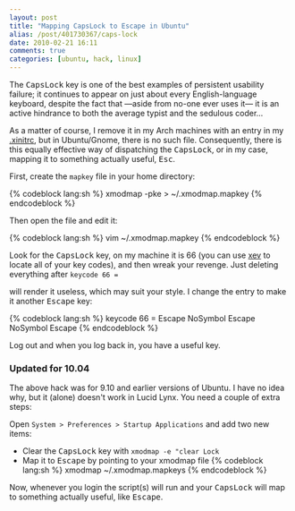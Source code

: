 ```yaml
---
layout: post
title: "Mapping CapsLock to Escape in Ubuntu"
alias: /post/401730367/caps-lock
date: 2010-02-21 16:11
comments: true
categories: [ubuntu, hack, linux]
---
```

The <kbd>CapsLock</kbd> key is one of the best examples of persistent usability failure;
it continues to appear on just about every English-language keyboard, despite
the fact that —aside from no-one ever uses it— it is an active hindrance to
both the average typist and the sedulous coder…

As a matter of course, I remove it in my Arch machines with an entry in my
<span class="file"><a href="https://bitbucket.org/jasonwryan/workstation/src/tip/.xinitrc"
title="My xinitrc on bitbucket">.xinitrc</a></span>, but in Ubuntu/Gnome, there is no
such file. Consequently, there is this equally effective way of dispatching the
<kbd>CapsLock</kbd>, or in my case, mapping it to something
actually useful, <kbd>Esc</kbd>.

First, create the `mapkey` file in your home directory:

{% codeblock lang:sh %}
xmodmap -pke > ~/.xmodmap.mapkey
{% endcodeblock %}

Then open the file and edit it:

{% codeblock lang:sh %}
vim ~/.xmodmap.mapkey
{% endcodeblock %}

Look for the <kbd>CapsLock</kbd> key, on my machine it is 66 (you can use 
<a href="http://www.x.org/archive/X11R7.5/doc/man/man1/xev.1.html" title="xev man page">xev</a> 
to locate all of your key codes), and then wreak your revenge. Just deleting 
everything after `keycode 66 =`

will render it useless, which may suit your style. I change the entry to make
it another <kbd>Escape</kbd> key:

{% codeblock lang:sh %}
keycode 66 = Escape NoSymbol Escape NoSymbol Escape
{% endcodeblock %}

Log out and when you log back in, you have a useful key.

### Updated for 10.04 
The above hack was for 9.10 and earlier versions of Ubuntu.
I have no idea why, but it (alone) doesn't work in Lucid Lynx. 
You need a couple of extra steps:

Open `System > Preferences > Startup Applications`  and add
two new items:

* Clear the <kbd>CapsLock</kbd> key with `xmodmap -e "clear Lock`
* Map it to <kbd>Escape</kbd> by pointing to your xmodmap file 
{% codeblock lang:sh %}
xmodmap ~/.xmodmap.mapkeys
{% endcodeblock %}

Now, whenever you login the script(s) will run and your <kbd>CapsLock</kbd> will map
to something actually useful, like <kbd>Escape</kbd>.
